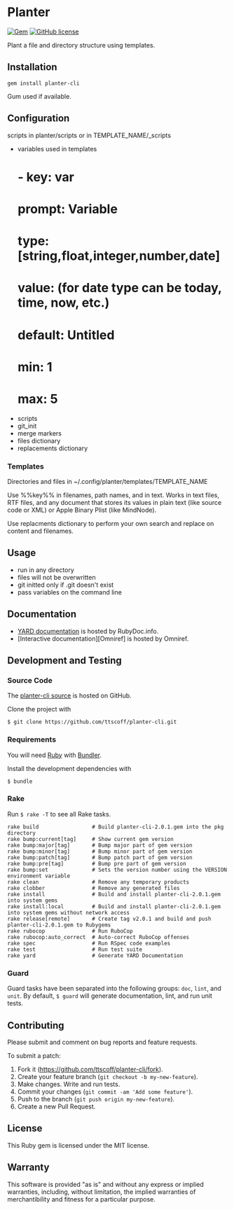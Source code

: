 # Planter

[![Gem](https://img.shields.io/gem/v/planter-cli.svg)](https://rubygems.org/gems/planter-cli)
[![GitHub license](https://img.shields.io/github/license/ttscoff/planter-cli.svg)](./LICENSE.txt)

<!--README-->

Plant a file and directory structure using templates.

## Installation

    gem install planter-cli

Gum used if available.

## Configuration

scripts in planter/scripts or in TEMPLATE_NAME/\_scripts

- variables used in templates
  # - key: var
  # prompt: Variable
  # type: [string,float,integer,number,date]
  # value: (for date type can be today, time, now, etc.)
  # default: Untitled
  # min: 1
  # max: 5
- scripts
- git_init
- merge markers
- files dictionary
- replacements dictionary

### Templates

Directories and files in ~/.config/planter/templates/TEMPLATE_NAME

Use %%key%% in filenames, path names, and in text. Works in text files, RTF files, and any document that stores its values in plain text (like source code or XML) or Apple Binary Plist (like MindNode).

Use replacments dictionary to perform your own search and replace on content and filenames.

## Usage

- run in any directory
- files will not be overwritten
- git initted only if .git doesn't exist
- pass variables on the command line

<!--END README-->

## Documentation

- [YARD documentation][RubyDoc] is hosted by RubyDoc.info.
- [Interactive documentation][Omniref] is hosted by Omniref.

[RubyDoc]: http://www.rubydoc.info/gems/planter-cli

## Development and Testing

### Source Code

The [planter-cli source] is hosted on GitHub.

Clone the project with

```
$ git clone https://github.com/ttscoff/planter-cli.git
```

[planter-cli source]: https://github.com/ttscoff/planter-cli

### Requirements

You will need [Ruby] with [Bundler].

Install the development dependencies with

```
$ bundle
```

[Bundler]: http://bundler.io/
[Ruby]: https://www.ruby-lang.org/

### Rake

Run `$ rake -T` to see all Rake tasks.

```
rake build                 # Build planter-cli-2.0.1.gem into the pkg directory
rake bump:current[tag]     # Show current gem version
rake bump:major[tag]       # Bump major part of gem version
rake bump:minor[tag]       # Bump minor part of gem version
rake bump:patch[tag]       # Bump patch part of gem version
rake bump:pre[tag]         # Bump pre part of gem version
rake bump:set              # Sets the version number using the VERSION environment variable
rake clean                 # Remove any temporary products
rake clobber               # Remove any generated files
rake install               # Build and install planter-cli-2.0.1.gem into system gems
rake install:local         # Build and install planter-cli-2.0.1.gem into system gems without network access
rake release[remote]       # Create tag v2.0.1 and build and push planter-cli-2.0.1.gem to Rubygems
rake rubocop               # Run RuboCop
rake rubocop:auto_correct  # Auto-correct RuboCop offenses
rake spec                  # Run RSpec code examples
rake test                  # Run test suite
rake yard                  # Generate YARD Documentation
```

### Guard

Guard tasks have been separated into the following groups:
`doc`, `lint`, and `unit`.
By default, `$ guard` will generate documentation, lint, and run unit tests.

## Contributing

Please submit and comment on bug reports and feature requests.

To submit a patch:

1. Fork it (https://github.com/ttscoff/planter-cli/fork).
2. Create your feature branch (`git checkout -b my-new-feature`).
3. Make changes. Write and run tests.
4. Commit your changes (`git commit -am 'Add some feature'`).
5. Push to the branch (`git push origin my-new-feature`).
6. Create a new Pull Request.

## License

This Ruby gem is licensed under the MIT license.

## Warranty

This software is provided "as is" and without any express or
implied warranties, including, without limitation, the implied
warranties of merchantibility and fitness for a particular
purpose.
